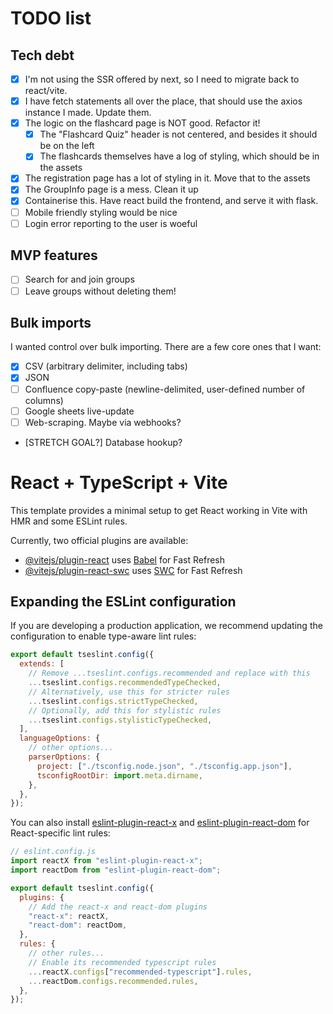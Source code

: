 # TODO list

## Tech debt

- [x] I'm not using the SSR offered by next, so I need to migrate back to react/vite.
- [x] I have fetch statements all over the place, that should use the axios instance I made. Update them.
- [x] The logic on the flashcard page is NOT good. Refactor it!
  - [x] The "Flashcard Quiz" header is not centered, and besides it should be on the left
  - [x] The flashcards themselves have a log of styling, which should be in the assets
- [x] The registration page has a lot of styling in it. Move that to the assets
- [x] The GroupInfo page is a mess. Clean it up
- [x] Containerise this. Have react build the frontend, and serve it with flask.
- [ ] Mobile friendly styling would be nice
- [ ] Login error reporting to the user is woeful

## MVP features

- [ ] Search for and join groups
- [ ] Leave groups without deleting them!

## Bulk imports

I wanted control over bulk importing. There are a few core ones that I want:

- [x] CSV (arbitrary delimiter, including tabs)
- [x] JSON
- [ ] Confluence copy-paste (newline-delimited, user-defined number of columns)
- [ ] Google sheets live-update
- [ ] Web-scraping. Maybe via webhooks?
- [STRETCH GOAL?] Database hookup?

# React + TypeScript + Vite

This template provides a minimal setup to get React working in Vite with HMR and some ESLint rules.

Currently, two official plugins are available:

- [@vitejs/plugin-react](https://github.com/vitejs/vite-plugin-react/blob/main/packages/plugin-react/README.md) uses [Babel](https://babeljs.io/) for Fast Refresh
- [@vitejs/plugin-react-swc](https://github.com/vitejs/vite-plugin-react-swc) uses [SWC](https://swc.rs/) for Fast Refresh

## Expanding the ESLint configuration

If you are developing a production application, we recommend updating the configuration to enable type-aware lint rules:

```js
export default tseslint.config({
  extends: [
    // Remove ...tseslint.configs.recommended and replace with this
    ...tseslint.configs.recommendedTypeChecked,
    // Alternatively, use this for stricter rules
    ...tseslint.configs.strictTypeChecked,
    // Optionally, add this for stylistic rules
    ...tseslint.configs.stylisticTypeChecked,
  ],
  languageOptions: {
    // other options...
    parserOptions: {
      project: ["./tsconfig.node.json", "./tsconfig.app.json"],
      tsconfigRootDir: import.meta.dirname,
    },
  },
});
```

You can also install [eslint-plugin-react-x](https://github.com/Rel1cx/eslint-react/tree/main/packages/plugins/eslint-plugin-react-x) and [eslint-plugin-react-dom](https://github.com/Rel1cx/eslint-react/tree/main/packages/plugins/eslint-plugin-react-dom) for React-specific lint rules:

```js
// eslint.config.js
import reactX from "eslint-plugin-react-x";
import reactDom from "eslint-plugin-react-dom";

export default tseslint.config({
  plugins: {
    // Add the react-x and react-dom plugins
    "react-x": reactX,
    "react-dom": reactDom,
  },
  rules: {
    // other rules...
    // Enable its recommended typescript rules
    ...reactX.configs["recommended-typescript"].rules,
    ...reactDom.configs.recommended.rules,
  },
});
```

